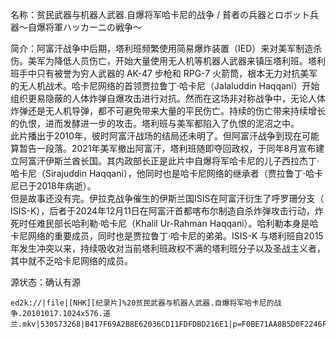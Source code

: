 名称：贫民武器与机器人武器.自爆将军哈卡尼的战争 / 貧者の兵器とロボット兵器～自爆将軍ハッカーニの戦争～

简介：阿富汗战争中后期，塔利班频繁使用简易爆炸装置（IED）来对美军制造杀伤。美军为降低人员伤亡，开始大量使用无人机等机器人武器来镇压塔利班。塔利班手中只有被誉为穷人武器的 AK-47 步枪和 RPG-7 火箭筒，根本无力对抗美军的无人机战术。哈卡尼网络的首领贾拉鲁丁·哈卡尼（Jalaluddin Haqqani）开始组织更易隐蔽的人体炸弹自爆攻击进行对抗。然而在这场非对称战争中，无论人体炸弹还是无人机导弹，都不可避免带来大量的平民伤亡。持续的伤亡带来持续增长的仇恨，进而发酵进一步的攻击。塔利班与美军都陷入了仇恨的泥沼之中。  
此片播出于2010年，彼时阿富汗战场的结局还未明了。但阿富汗战争到现在可能算暂告一段落。2021年美军撤出阿富汗，塔利班随即夺回政权，于同年8月宣布建立阿富汗伊斯兰酋长国。其内政部长正是此片中自爆将军哈卡尼的儿子西拉杰丁·哈卡尼（Sirajuddin Haqqani），他同时也是哈卡尼网络的继承者（贾拉鲁丁·哈卡尼已于2018年病逝）。  
但是故事还没有完。伊拉克战争催生的伊斯兰国ISIS在阿富汗衍生了呼罗珊分支（ ISIS-K），后者于2024年12月11日在阿富汗首都喀布尔制造自杀炸弹攻击行动，炸死时任难民部长哈利勒·哈卡尼（Khalil Ur-Rahman Haqqani）。哈利勒本身是哈卡尼网络的重要成员，同时也是贾拉鲁丁·哈卡尼的弟弟。ISIS-K 与塔利班自2015年发生冲突以来，持续吸收对当前塔利班政权不满的塔利班分子以及圣战主义者，其中就不乏哈卡尼网络的成员。

源状态：确认有源

```
ed2k://|file|[NHK][纪录片]%20贫民武器与机器人武器.自爆将军哈卡尼的战争.20101017.1024x576.道兰.mkv|530573268|B417F69A2B8E62036CD11FDFDBD216E1|p=F0BE71AA8B5D0F2246F0F0C29CDFDB42:4BD48DCF20829914CC3FD3E4E3C471A4:F154451AA1C71BBDA20CB673F474CF39:192D4AC755B04EBE2D7343D47BAFB641:A03CDEDF71DF4DAE41EC4148AE8BA27B:94AE49E3A9D22F363C721AE5DD2FD8CF:2E3F64752189C769167EF8F49FC4ED3E:A7F2C990CCC0CA25B25E873ADBAC2BA5:D5C6A6BAEEDAF0E4A6175ED6229B5126:8E187415B41B41163F498C041F059654:B0B9EB12EA65AA06AE1C8AC1793E3DE3:E6A61EB5F1813D5D12EE2A14FC56C284:8965C4B893A534ACCA902852BC0986D0:A6648C730F75FD44DBBDB92BA14D990F:BF0B2EFC4470B66DD2D9536DF9A27A43:BD49561AC6184880F7F2344CE6677AF2:B438347F8B810A7A198D5BC39B7CB57B:2144D68356FE00CCE749FC804FDE7F4D:922EC45CAB14146188A27BD956E492D6:4A89C871E362888D164939FBF58471C1:B16230DE02D36710717CF1FD5B652B68:328F33262E7349E0F37957A5B6336633:4A989A35D0F119E2C1A41582F021D589:F608F324A65918FC81E8A2BD68A88F70:CCD0F62FB408BCE53E56926E43B12B69:7B733AA9501C7A06A0E1510A40AF9C2D:F35F8BD053BB695E4F4940D14CE33CFA:A30BBFA780E85A5AD14453A34BB90096:5594DF5284EE4C162A97702D95BB7E4B:9928506FC1D42A3138A3B06CCC3B8896:84BD9E7F44B7A3F464E73B7C0DC63B60:DE4363A3FF4FC73CBA5DD9299DFBC99D:7EC398C3D96BCD03B7FFA2F8C1D4941C:E0D4688341E2BF7B91C0F109E3330861:2A97473AAC235EFBE765D34DC1DE913D:C461578647BB818BD33E12559B7EB2AA:70BBC729854584889CEBC6C72D5B38AE:5675880B226363C407AE7D820855ED5A:8F218053E6D0A6457D45DABCC6944E77:8EFE8717DBAB4102BC8A1448848F0D07:9929B797A79B2963FE715BB287DDE536:FC8963F47B84EFA94F5312CA93FC92CB:A704545EF91C6EA818476DE604956459:C677A7EBC7FD2E9D62C36578D5DBAC8D:695A0096C17B04143EEEA8812569E3BD:A7B361A65EB36650113F6AD13C5D1BB5:95F8FE3E185689E2F526D9F2DE88FE30:2E16B15FF4D2C64545F203CB901FFB97:5AFDE95DB9E3E7B679352565FF20D674:70341B99B4BF514D0B43087B46BF7766:251187940686D51AFE42BEAB1E2EADC8:DF334B299A9AF82D0F24D90F68ED2F91:BA600CBF9DE1A813D6ABD24B40D1B935:CB5829AB632C10029ED27EAEA0374A59:933EE8B4BE0445F8CAE9C9B820DEABA6|h=45BN7EK4OVVO7ABJNPCRCHE3H625DSJC|/
```